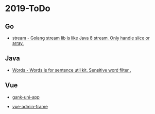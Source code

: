 # 2019-ToDo

## Go

- [stream - Golang stream lib is like Java 8 stream. Only handle slice or array. ](https://github.com/yale8848/stream)

## Java

- [Words - Words is for sentence util kit. Sensitive word filter . ](https://github.com/yale8848/Words)

## Vue

- [gank-uni-app](https://github.com/yale8848/gank-uni-app)

- [vue-admin-frame](https://github.com/yale8848/vue-admin-frame)
